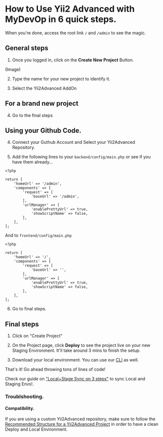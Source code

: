 # How to Use Yii2 Advanced with MyDevOp in 6 quick steps.

When you're done, access the root link `/` and `/admin` to see the magic.

## General steps

1. Once you logged in, click on the **Create New Project** Button.

(Image)

2. Type the name for your new project to identify it.

3. Select the Yii2Advanced AddOn


## For a brand new project

4. Go to the final steps

## Using your Github Code.

4. Connect your Guthub Account and Select your Yii2Advanced Repository. 

5. Add the following lines to your `backend/config/main.php` or see if you have them already...

```
<?php

return [
    'homeUrl' => '/admin',
    'components' => [
        'request' => [
            'baseUrl' => '/admin',
        ],
        'urlManager' => [
            'enablePrettyUrl' => true,
            'showScriptName' => false,
        ],
    ],
];
```

And to `frontend/config/main.php`

```
<?php

return [
    'homeUrl' => '/',
    'components' => [
        'request' => [
            'baseUrl' => '',
        ],
        'urlManager' => [
            'enablePrettyUrl' => true,
            'showScriptName' => false,
        ],
    ],
];
```

6. Go to final steps. 

## Final steps

1. Click on "Create Project"

2. On the Project page, click **Deploy** to see the project live on your new Staging Environment. It'll take around 3 mins to finish the setup.

3. Download your local environment. You can use our [CLI]() as well.


That's it! Go ahead throwing tons of lines of code!

Check our guide on ["Local+Stage Sync on 3 steps"]() to sync Local and Staging Envs!.


### Troublshooting.

#### Compatibility.

If you are using a custom Yii2Advanced repository, make sure to follow the [Recommended Structure for a Yii2Advanced Project]() in order to have a clean Deploy and Local Environment.


